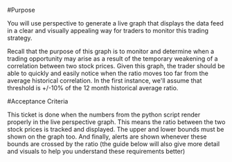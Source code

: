 #Purpose

You will use perspective to generate a live graph that displays the data feed in a clear and visually appealing way for traders to monitor this trading strategy.

Recall that the purpose of this graph is to monitor and determine when a trading opportunity may arise as a result of the temporary weakening of a correlation between two stock prices. Given this graph, the trader should be able to quickly and easily notice when the ratio moves too far from the average historical correlation. In the first instance, we'll assume that threshold is +/-10% of the 12 month historical average ratio.

#Acceptance Criteria

This ticket is done when the numbers from the python script render properly in the live perspective graph. This means the ratio between the two stock prices is tracked and displayed. The upper and lower bounds must be shown on the graph too. And finally, alerts are shown whenever these bounds are crossed by the ratio (the guide below will also give more detail and visuals to help you understand these requirements better)
